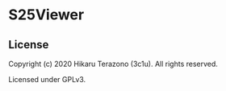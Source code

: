 # S25Viewer

## License

Copyright (c) 2020 Hikaru Terazono (3c1u). All rights reserved.

Licensed under GPLv3.
